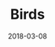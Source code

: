 ---
title: Birds
date: '2018-03-08'
thumb_image: images/mar-3yo/birds.jpg
thumb_image_alt: Birds
image: images/mar-3yo/birds.jpg
image_alt: Birds
template: project
---	
